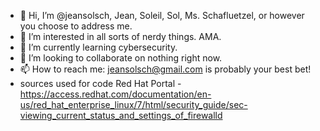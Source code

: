 - 👋 Hi, I’m @jeansolsch, Jean, Soleil, Sol, Ms. Schafluetzel, or however you choose to address me.
- 👀 I’m interested in all sorts of nerdy things. AMA.
- 🌱 I’m currently learning cybersecurity.
- 💞️ I’m looking to collaborate on nothing right now.
- 📫 How to reach me: jeansolsch@gmail.com is probably your best bet!
- sources used for code
Red Hat Portal - https://access.redhat.com/documentation/en-us/red_hat_enterprise_linux/7/html/security_guide/sec-viewing_current_status_and_settings_of_firewalld
<!---
jeansolsch/jeansolsch is a ✨ special ✨ repository because its `README.md` (this file) appears on your GitHub profile.
You can click the Preview link to take a look at your changes.
--->
